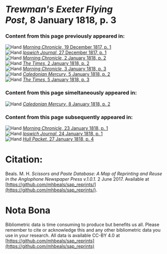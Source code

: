 # *Trewman's Exeter Flying Post*, 8 January 1818, p. 3  
  
### Content from this page previously appeared in:  
![Hand](http://scissorsandpaste.net/wp-content/uploads/2017/06/smallhandpointer.png) [*Morning Chronicle*, 19 December 1817, p. 1](https://mhbeals.github.io/sap_html/Morning-Chronicle/Morning-Chronicle-19-December-1817-p-1)  
![Hand](http://scissorsandpaste.net/wp-content/uploads/2017/06/smallhandpointer.png) [*Ipswich Journal*, 27 December 1817, p. 1](https://mhbeals.github.io/sap_html/Ipswich-Journal/Ipswich-Journal-27-December-1817-p-1)  
![Hand](http://scissorsandpaste.net/wp-content/uploads/2017/06/smallhandpointer.png) [*Morning Chronicle*, 2 January 1818, p. 2](https://mhbeals.github.io/sap_html/Morning-Chronicle/Morning-Chronicle-2-January-1818-p-2)  
![Hand](http://scissorsandpaste.net/wp-content/uploads/2017/06/smallhandpointer.png) [*The Times*, 2 January 1818, p. 2](https://mhbeals.github.io/sap_html/The-Times/The-Times-2-January-1818-p-2)  
![Hand](http://scissorsandpaste.net/wp-content/uploads/2017/06/smallhandpointer.png) [*Morning Chronicle*, 3 January 1818, p. 3](https://mhbeals.github.io/sap_html/Morning-Chronicle/Morning-Chronicle-3-January-1818-p-3)  
![Hand](http://scissorsandpaste.net/wp-content/uploads/2017/06/smallhandpointer.png) [*Caledonian Mercury*, 5 January 1818, p. 2](https://mhbeals.github.io/sap_html/Caledonian-Mercury/Caledonian-Mercury-5-January-1818-p-2)  
![Hand](http://scissorsandpaste.net/wp-content/uploads/2017/06/smallhandpointer.png) [*The Times*, 5 January 1818, p. 3](https://mhbeals.github.io/sap_html/The-Times/The-Times-5-January-1818-p-3)  
  
### Content from this page simeltaneously appeared in:  
![Hand](http://scissorsandpaste.net/wp-content/uploads/2017/06/smallhandpointer.png) [*Caledonian Mercury*, 8 January 1818, p. 2](https://mhbeals.github.io/sap_html/Caledonian-Mercury/Caledonian-Mercury-8-January-1818-p-2)  
  
### Content from this page subsequently appeared in:  
![Hand](http://scissorsandpaste.net/wp-content/uploads/2017/06/smallhandpointer.png) [*Morning Chronicle*, 23 January 1818, p. 1](https://mhbeals.github.io/sap_html/Morning-Chronicle/Morning-Chronicle-23-January-1818-p-1)  
![Hand](http://scissorsandpaste.net/wp-content/uploads/2017/06/smallhandpointer.png) [*Ipswich Journal*, 24 January 1818, p. 1](https://mhbeals.github.io/sap_html/Ipswich-Journal/Ipswich-Journal-24-January-1818-p-1)  
![Hand](http://scissorsandpaste.net/wp-content/uploads/2017/06/smallhandpointer.png) [*Hull Packet*, 27 January 1818, p. 4](https://mhbeals.github.io/sap_html/Hull-Packet/Hull-Packet-27-January-1818-p-4)  


# Citation: 

Beals. M. H. *Scissors and Paste Database: A Map of Reprinting and Reuse in the Anglophone Newspaper Press v.1.0.1.* 2 June 2017. Available at [https://github.com/mhbeals/sap_reprints/](https://github.com/mhbeals/sap_reprints/). 

# Nota Bona

Bibliometric data is time consuming to produce but benefits us all. Please remember to cite or acknowledge this and any other bibliometric data you use in your research. All data is available CC-BY 4.0 at [https://github.com/mhbeals/sap_reprints](https://github.com/mhbeals/sap_reprints)